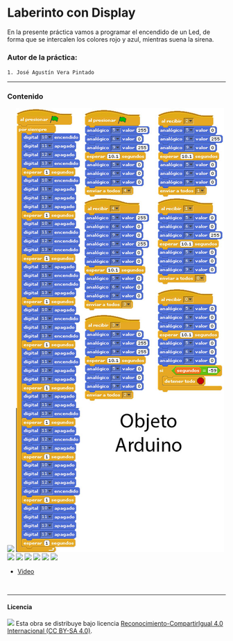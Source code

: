 # Laberinto con Display

En  la presente práctica vamos a programar el encendido de un Led, de forma que se intercalen los colores rojo y azul, mientras suena la sirena.

### Autor de la práctica:
    1. José Agustín Vera Pintado

<hr>

### Contenido

<img src="Display.jpg" />
<img src="Programación.jpg" />
<img src="01.jpg" />
<img src="02.jpg" />
<img src="03.jpg" />
<img src="04.jpg" />
<img src="05.jpg" />
<img src="06.jpg" />

- [Video](Video.mp4)


<br>


***

#### Licencia

<img src="http://i.creativecommons.org/l/by-sa/4.0/88x31.png" /> Esta obra se distribuye bajo licencia [Reconocimiento-CompartirIgual 4.0 Internacional (CC BY-SA 4.0)](https://creativecommons.org/licenses/by-sa/4.0/deed.es_ES).
